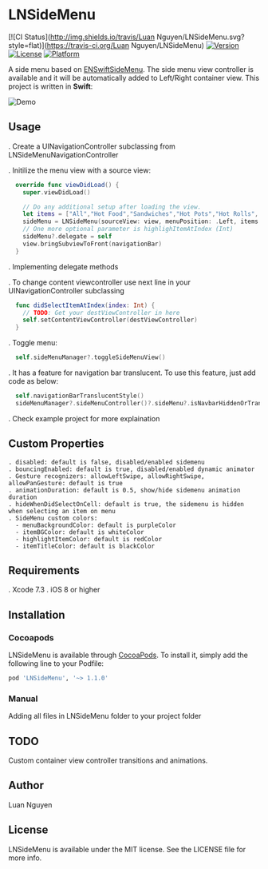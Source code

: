 # LNSideMenu

[![CI Status](http://img.shields.io/travis/Luan Nguyen/LNSideMenu.svg?style=flat)](https://travis-ci.org/Luan Nguyen/LNSideMenu)
[![Version](https://img.shields.io/cocoapods/v/LNSideMenu.svg?style=flat)](http://cocoapods.org/pods/LNSideMenu)
[![License](https://img.shields.io/cocoapods/l/LNSideMenu.svg?style=flat)](http://cocoapods.org/pods/LNSideMenu)
[![Platform](https://img.shields.io/cocoapods/p/LNSideMenu.svg?style=flat)](http://cocoapods.org/pods/LNSideMenu)

A side menu based on [ENSwiftSideMenu](https://github.com/evnaz/ENSwiftSideMenu). The side menu view controller is available and it will be automatically added to Left/Right container view. This project is written in **Swift**:

![Demo](https://cloud.githubusercontent.com/assets/13121441/17393128/d1500b0e-5a4b-11e6-86fe-2029241720d0.gif)

## Usage

. Create a UINavigationController subclassing from LNSideMenuNavigationController

. Initilize the menu view with a source view:
```swift
  override func viewDidLoad() {
    super.viewDidLoad()

    // Do any additional setup after loading the view.
    let items = ["All","Hot Food","Sandwiches","Hot Pots","Hot Rolls", "Salads","Pies","Dessrts","Drinks","Breakfast","Cookies","Lunch"]
    sideMenu = LNSideMenu(sourceView: view, menuPosition: .Left, items: items)
    // One more optional parameter is highlighItemAtIndex (Int)
    sideMenu?.delegate = self
    view.bringSubviewToFront(navigationBar)
  }
```
. Implementing delegate methods

. To change content viewcontroller use next line in your UINavigationController subclassing

```swift
  func didSelectItemAtIndex(index: Int) {
    // TODO: Get your destViewController in here
    self.setContentViewController(destViewController)
  }
```

. Toggle menu:

```swift
  self.sideMenuManager?.toggleSideMenuView()
```

. It has a feature for navigation bar translucent. To use this feature, just add code as below:
```swift
  self.navigationBarTranslucentStyle()
  sideMenuManager?.sideMenuController()?.sideMenu?.isNavbarHiddenOrTranslucent = true
```

. Check example project for more explaination

## Custom Properties
```
. disabled: default is false, disabled/enabled sidemenu
. bouncingEnabled: default is true, disabled/enabled dynamic animator
. Gesture recognizers: allowLeftSwipe, allowRightSwipe, allowPanGesture: default is true
. animationDuration: default is 0.5, show/hide sidemenu animation duration
. hideWhenDidSelectOnCell: default is true, the sidemenu is hidden when selecting an item on menu
. SideMenu custom colors: 
  - menuBackgroundColor: default is purpleColor
  - itemBGColor: default is whiteColor
  - highlightItemColor: default is redColor
  - itemTitleColor: default is blackColor
```

## Requirements
. Xcode 7.3
. iOS 8 or higher

## Installation

### Cocoapods

LNSideMenu is available through [CocoaPods](http://cocoapods.org). To install
it, simply add the following line to your Podfile:

```ruby
pod 'LNSideMenu', '~> 1.1.0'
```

### Manual

Adding all files in LNSideMenu folder to your project folder

## TODO

Custom container view controller transitions and animations.

## Author

Luan Nguyen

## License

LNSideMenu is available under the MIT license. See the LICENSE file for more info.
